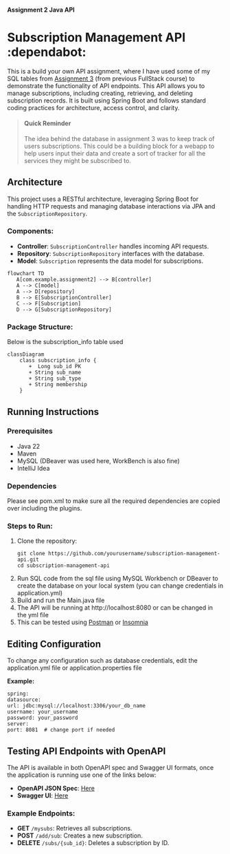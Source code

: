 #### Assignment 2 Java API
# Subscription Management API :dependabot:
This is a build your own API assignment, where I have used some of my SQL tables from [Assignment 3](https://github.com/laila-sb/CFG-Assignment3) (from previous FullStack course) to demonstrate the functionality of API endpoints. This API allows you to manage subscriptions, including creating, retrieving, and deleting subscription records. It is built using Spring Boot and follows standard coding practices for architecture, access control, and clarity.

> #### Quick Reminder
>The idea behind the database in assignment 3 was to keep track of users subscriptions. This could be a building block for a webapp to help users input their data and create a sort of tracker for all the services they might be subscribed to.


## Architecture

This project uses a RESTful architecture, leveraging Spring Boot for handling HTTP requests and managing database interactions via JPA and the `SubscriptionRepository`.

### Components:
- **Controller**: `SubscriptionController` handles incoming API requests.
- **Repository**: `SubscriptionRepository` interfaces with the database.
- **Model**: `Subscription` represents the data model for subscriptions.

```mermaid
flowchart TD
   A[com.example.assignment2] --> B[controller]
   A --> C[model]
   A --> D[repository]
   B --> E[SubscriptionController]
   C --> F[Subscription]
   D --> G[SubscriptionRepository]
```
### Package Structure:
Below is the subscription_info table used
```mermaid
classDiagram
    class subscription_info {
       +  Long sub_id PK
       + String sub_name
       + String sub_type
       + String membership
    }
```

## Running Instructions

### Prerequisites
- Java 22
- Maven
- MySQL (DBeaver was used here, WorkBench is also fine)
- IntelliJ Idea

### Dependencies
Please see pom.xml to make sure all the required dependencies are copied over including the plugins.

### Steps to Run:
1. Clone the repository:
   ```
   git clone https://github.com/yourusername/subscription-management-api.git
   cd subscription-management-api
2. Run SQL code from the sql file using MySQL Workbench or DBeaver to create the database on your local system (you can change credentials in application.yml)
3. Build and run the Main.java file
4. The API will be running at http://localhost:8080 or can be changed in the yml file
5. This can be tested using [Postman](https://www.postman.com/) or [Insomnia](https://insomnia.rest/)


## Editing Configuration
To change any configuration such as database credentials, edit the application.yml file or application.properties file


**Example:**
```
spring:
datasource:
url: jdbc:mysql://localhost:3306/your_db_name
username: your_username
password: your_password
server:
port: 8081  # change port if needed
```


## Testing API Endpoints with OpenAPI

The API is available in both OpenAPI spec and Swagger UI formats, once the application is running use one of the links below:

- **OpenAPI JSON Spec**: [Here](http://localhost:8080/v3/api-docs)
- **Swagger UI**: [Here](http://localhost:8080/swagger-ui.html)

### Example Endpoints:
- **GET** `/mysubs`: Retrieves all subscriptions.
- **POST** `/add/sub`: Creates a new subscription.
- **DELETE** `/subs/{sub_id}`: Deletes a subscription by ID.

